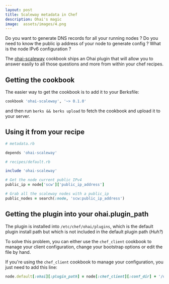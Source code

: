 ```yaml
---
layout: post
title: Scaleway metadata in Chef
description: Ohai's magic
image:  assets/images/4.png
---
```


Do you want to generate DNS records for all your running nodes ? Do
you need to know the public ip address of your node to generate
config ? What is the node IPv6 configuration ?

The [ohai-scaleway](https://github.com/elthariel/ohai-scaleway)
cookbook ships an Ohai plugin that will allow you to answer easily to
all those questions and more from within your chef recipes.

## Getting the cookbook

The easier way to get the cookbook is to add it to your Berksfile:

``` ruby
cookbook 'ohai-scaleway', '~> 0.1.0'
```

and then run `berks && berks upload` to fetch the cookbook and upload
it to your server.

## Using it from your recipe

``` ruby
# metadata.rb

depends 'ohai-scaleway'

# recipes/default.rb

include 'ohai-scaleway'

# Get the node current public IPv4
public_ip = node['scw']['public_ip_address']

# Grab all the scaleway nodes with a public_ip
public_nodes = search(:node, 'scw:public_ip_address')
```

## Getting the plugin into your ohai.plugin_path

The plugin is installed into `/etc/chef/ohai/plugins`, which is the
default plugin install path but which is not included in the default
plugin path (_Huh?_)

To solve this problem, you can either use the `chef_client` cookbook
to manage your client configuration, change your bootstrap options or
edit the file by hand.

If you're using the `chef_client` cookbook to manage your
configuration, you just need to add this line:

``` ruby
node.default[:ohai][:plugin_path] = node[:chef_client][:conf_dir] + '/ohai/plugins'
```
